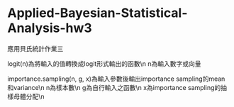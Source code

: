 # Applied-Bayesian-Statistical-Analysis-hw3
應用貝氏統計作業三

logit(n)為將輸入的值轉換成logit形式輸出的函數\n
n為輸入數字或向量

importance.sampling(n, g, x)為輸入參數後輸出importance sampling的mean和variance\n
n為樣本數\n
g為自行輸入之函數\n
x為importance sampling的抽樣母體分配\n
